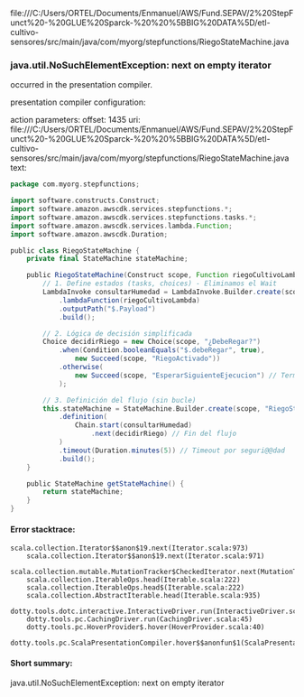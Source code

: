 file:///C:/Users/ORTEL/Documents/Enmanuel/AWS/Fund.SEPAV/2%20StepFunct%20-%20GLUE%20Sparck-%20%20%5BBIG%20DATA%5D/etl-cultivo-sensores/src/main/java/com/myorg/stepfunctions/RiegoStateMachine.java
### java.util.NoSuchElementException: next on empty iterator

occurred in the presentation compiler.

presentation compiler configuration:


action parameters:
offset: 1435
uri: file:///C:/Users/ORTEL/Documents/Enmanuel/AWS/Fund.SEPAV/2%20StepFunct%20-%20GLUE%20Sparck-%20%20%5BBIG%20DATA%5D/etl-cultivo-sensores/src/main/java/com/myorg/stepfunctions/RiegoStateMachine.java
text:
```scala
package com.myorg.stepfunctions;

import software.constructs.Construct;
import software.amazon.awscdk.services.stepfunctions.*;
import software.amazon.awscdk.services.stepfunctions.tasks.*;
import software.amazon.awscdk.services.lambda.Function;
import software.amazon.awscdk.Duration;

public class RiegoStateMachine {
    private final StateMachine stateMachine;

    public RiegoStateMachine(Construct scope, Function riegoCultivoLambda) {
        // 1. Define estados (tasks, choices) - Eliminamos el Wait
        LambdaInvoke consultarHumedad = LambdaInvoke.Builder.create(scope, "ConsultarHumedad")
            .lambdaFunction(riegoCultivoLambda)
            .outputPath("$.Payload")
            .build();

        // 2. Lógica de decisión simplificada
        Choice decidirRiego = new Choice(scope, "¿DebeRegar?")
            .when(Condition.booleanEquals("$.debeRegar", true), 
                new Succeed(scope, "RiegoActivado"))
            .otherwise(
                new Succeed(scope, "EsperarSiguienteEjecucion") // Termina limpiamente
            );

        // 3. Definición del flujo (sin bucle)
        this.stateMachine = StateMachine.Builder.create(scope, "RiegoStateMachine")
            .definition(
                Chain.start(consultarHumedad)
                    .next(decidirRiego) // Fin del flujo
            )
            .timeout(Duration.minutes(5)) // Timeout por seguri@@dad
            .build();
    }

    public StateMachine getStateMachine() {
        return stateMachine;
    }
}
```



#### Error stacktrace:

```
scala.collection.Iterator$$anon$19.next(Iterator.scala:973)
	scala.collection.Iterator$$anon$19.next(Iterator.scala:971)
	scala.collection.mutable.MutationTracker$CheckedIterator.next(MutationTracker.scala:76)
	scala.collection.IterableOps.head(Iterable.scala:222)
	scala.collection.IterableOps.head$(Iterable.scala:222)
	scala.collection.AbstractIterable.head(Iterable.scala:935)
	dotty.tools.dotc.interactive.InteractiveDriver.run(InteractiveDriver.scala:164)
	dotty.tools.pc.CachingDriver.run(CachingDriver.scala:45)
	dotty.tools.pc.HoverProvider$.hover(HoverProvider.scala:40)
	dotty.tools.pc.ScalaPresentationCompiler.hover$$anonfun$1(ScalaPresentationCompiler.scala:389)
```
#### Short summary: 

java.util.NoSuchElementException: next on empty iterator